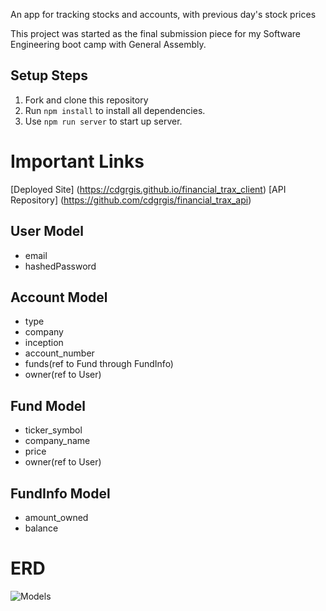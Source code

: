 An app for tracking stocks and accounts, with previous day's stock prices

This project was started as the final submission piece for my Software Engineering boot camp with General Assembly.

## Setup Steps
  1. Fork and clone this repository
  2. Run `npm install` to install all dependencies.
  3. Use `npm run server` to start up server.
   
# Important Links
[Deployed Site] (https://cdgrgis.github.io/financial_trax_client)
[API Repository] (https://github.com/cdgrgis/financial_trax_api)

## User Model
  - email
  - hashedPassword

## Account Model
  - type
  - company
  - inception
  - account_number
  - funds(ref to Fund through FundInfo)
  - owner(ref to User)

## Fund Model
  - ticker_symbol
  - company_name
  - price
  - owner(ref to User)

## FundInfo Model
  - amount_owned
  - balance

# ERD
![Models](https://user-images.githubusercontent.com/88337158/156482703-cb6e21ee-2890-4d3a-bcd3-533f96407315.png)
